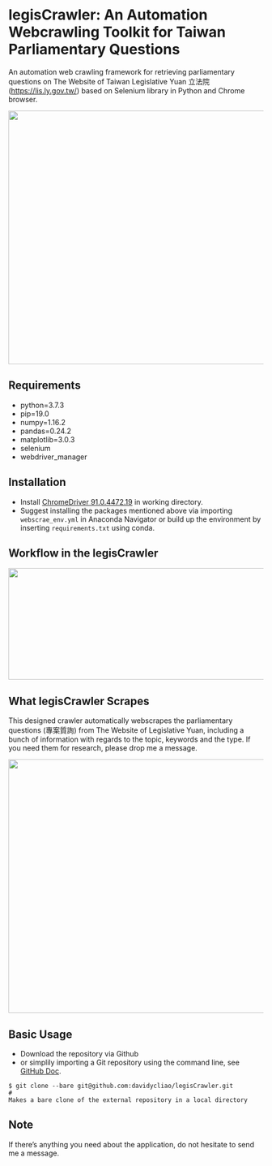 # legisCrawler: An Automation Webcrawling Toolkit for Taiwan Parliamentary Questions


An automation web crawling framework for retrieving parliamentary questions on The Website of Taiwan Legislative Yuan 立法院 (https://lis.ly.gov.tw/) based on Selenium library in Python and Chrome browser. 


<p align="center">
  <img width="700" height="500" src="https://raw.githack.com/davidycliao/legisCrawler/main/images/image1.png" >
</p>



## Requirements

- python=3.7.3
- pip=19.0
- numpy=1.16.2
- pandas=0.24.2
- matplotlib=3.0.3
- selenium
- webdriver_manager

## Installation
- Install [ChromeDriver 91.0.4472.19](https://sites.google.com/chromium.org/driver/downloads) in working directory.
- Suggest installing the packages mentioned above via importing `webscrae_env.yml` in Anaconda Navigator or build up the environment by inserting `requirements.txt` using conda.

## Workflow in the legisCrawler


<p align="center">
  <img width="700" height="220" src="https://raw.githack.com/davidycliao/legisCrawler/main/images/image4.png" >
</p>


## What legisCrawler Scrapes
This designed crawler automatically webscrapes the parliamentary questions (專案質詢) from The Website of Legislative Yuan, including a bunch of information with regards to the topic, keywords and the type. If you need them for research, please drop me a message.
<p align="center">
  <img width="700" height="500" src="https://raw.githack.com/davidycliao/legisCrawler/main/images/image3.png" >
</p>

## Basic Usage

- Download the repository via Github 
- or simplily importing a Git repository using the command line, see [GitHub Doc](https://docs.github.com/en/github/importing-your-projects-to-github/importing-source-code-to-github/importing-a-git-repository-using-the-command-line).

```
$ git clone --bare git@github.com:davidycliao/legisCrawler.git
# 
Makes a bare clone of the external repository in a local directory
```
## Note

If there’s anything you need about the application, do not hesitate to send me a message.
